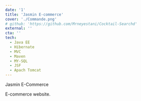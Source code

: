 ```yaml
---
date: '1'
title: 'Jasmin E-commerce'
cover: './Commande.png'
# github: 'https://github.com/Mrneyestani/Cocktail-Searchd'
external: ''
cta: ''
tech:
  - Java EE
  - Hibernate
  - MVC
  - Maven
  - MY-SQL
  - JSF
  - Apach Tomcat
---
```


Jasmin E-Commerce

E-commerce website.
